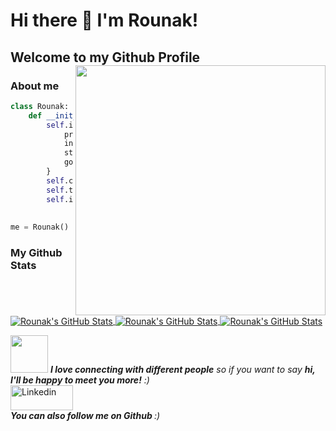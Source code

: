 # Hi there 👋 I'm Rounak!
## Welcome to my Github Profile <img align='right' src="https://media.giphy.com/media/JKo6P5QyuFkuhLlfVq/giphy.gif" width="400">
### About me
```python
class Rounak:
    def __init__(self):
        self.info={
            pronouns: ["He","Him"],
            institute: "Heritage Institute Of Technology",
            status: "Student",
            goal: "To become a Software Developer"
        }
        self.code=[C++,python,HTML,CSS,JavaScript]
        self.tools=[React,Flask]
        self.interest=("Problem Solving","Chess")
        
        
me = Rounak()
```
 
### My Github Stats
<a href="https://github.com/RounakNeogy/RounakNeogy">
  <img align="center" src="https://github-readme-stats.vercel.app/api/top-langs/?username=RounakNeogy&&show_icons=true&theme=radical" alt="Rounak's GitHub Stats" />
</a>
<a href="https://github.com/RounakNeogy/RounakNeogy">
    <img align="center" src="https://github-readme-stats.vercel.app/api?username=RounakNeogy&show_icons=true&theme=radical" alt="Rounak's GitHub Stats">
</a>
<a href="https://github.com/RounakNeogy/RounakNeogy">
    <img align="center" src="https://github-readme-streak-stats.herokuapp.com/?user=RounakNeogy&show_icons=true&theme=tokyonight_duo" alt="Rounak's GitHub Stats">
</a>

<img src="https://media.giphy.com/media/LnQjpWaON8nhr21vNW/giphy.gif" width="60"> <em><b>I love connecting with different people</b> so if you want to say <b>hi, I'll be happy to meet you more!</b> :)</em>
<br/>
<a href="https://www.linkedin.com/in/rounak-neogy-9a5518194/" title="python"><img src="https://github.com/get-icon/geticon/raw/master/icons/linkedin.svg" alt="Linkedin" width="100px" height="40px"></a>
<br/>
<em><b>You can also follow me on Github </b>:)</em>
